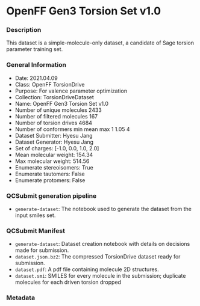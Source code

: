 # OpenFF Gen3 Torsion Set v1.0

### Description

This dataset is a simple-molecule-only dataset, a candidate of Sage torsion parameter training set. 

### General Information

 - Date: 2021.04.09
 - Class: OpenFF TorsionDrive
 - Purpose: For valence parameter optimization 
 - Collection: TorsionDriveDataset
 - Name: OpenFF Gen3 Torsion Set v1.0
 - Number of unique molecules        2433
 - Number of filtered molecules      167
 - Number of torsion drives          4684
 - Number of conformers min mean max 1   1.05 4
 - Dataset Submitter: Hyesu Jang
 - Dataset Generator: Hyesu Jang
 - Set of charges: [-1.0, 0.0, 1.0, 2.0]
 - Mean molecular weight: 154.34
 - Max molecular weight: 514.56
 - Enumerate stereoisomers: True
 - Enumerate tautomers: False
 - Enumerate protomers: False 

### QCSubmit generation pipeline

 - `generate-dataset`: The notebook used to generate the dataset from the input smiles set.

### QCSubmit Manifest

- `generate-dataset`: Dataset creation notebook with details on decisions made for submission.
- `dataset.json.bz2`: The compressed TorsionDrive dataset ready for submission.
- `dataset.pdf`: A pdf file containing molecule 2D structures.
- `dataset.smi`: SMILES for every molecule in the submission; duplicate molecules for each driven torsion dropped

### Metadata
